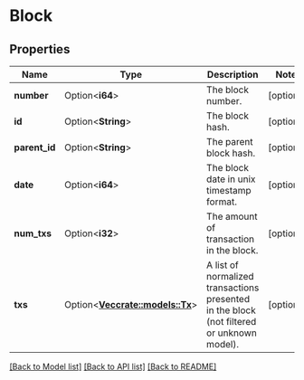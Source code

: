 # Block

## Properties

Name | Type | Description | Notes
------------ | ------------- | ------------- | -------------
**number** | Option<**i64**> | The block number. | [optional]
**id** | Option<**String**> | The block hash. | [optional]
**parent_id** | Option<**String**> | The parent block hash. | [optional]
**date** | Option<**i64**> | The block date in unix timestamp format. | [optional]
**num_txs** | Option<**i32**> | The amount of transaction in the block. | [optional]
**txs** | Option<[**Vec<crate::models::Tx>**](tx.md)> | A list of normalized transactions presented in the block (not filtered or unknown model). | [optional]

[[Back to Model list]](../README.md#documentation-for-models) [[Back to API list]](../README.md#documentation-for-api-endpoints) [[Back to README]](../README.md)


